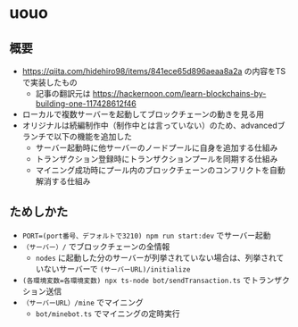 # uouo

## 概要
- https://qiita.com/hidehiro98/items/841ece65d896aeaa8a2a の内容をTSで実装したもの
  - 記事の翻訳元は https://hackernoon.com/learn-blockchains-by-building-one-117428612f46
- ローカルで複数サーバーを起動してブロックチェーンの動きを見る用
- オリジナルは続編制作中（制作中とは言っていない）のため、advancedブランチで以下の機能を追加した
  - サーバー起動時に他サーバーのノードプールに自身を追加する仕組み
  - トランザクション登録時にトランザクションプールを同期する仕組み
  - マイニング成功時にプール内のブロックチェーンのコンフリクトを自動解消する仕組み

## ためしかた
- `PORT=(port番号、デフォルトで3210) npm run start:dev` でサーバー起動
- `（サーバー）/` でブロックチェーンの全情報
  - `nodes` に起動した分のサーバーが列挙されていない場合は、列挙されていないサーバーで `(サーバーURL)/initialize`
- `(各環境変数=各環境変数) npx ts-node bot/sendTransaction.ts` でトランザクション送信
- `（サーバーURL）/mine` でマイニング
  - `bot/minebot.ts` でマイニングの定時実行